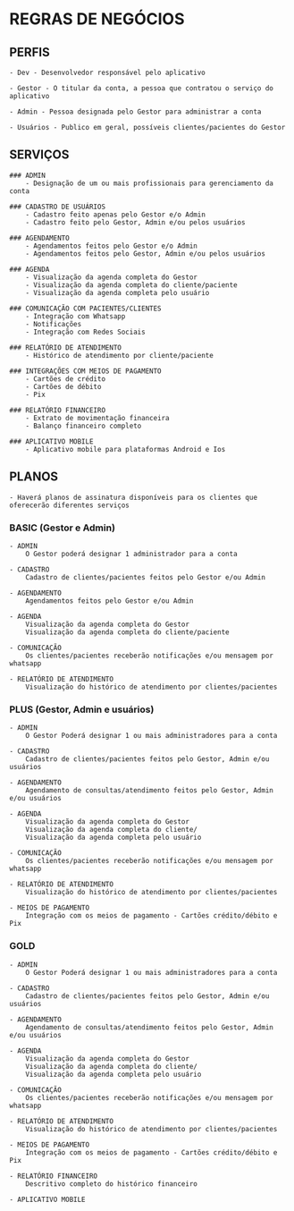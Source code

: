 # REGRAS DE NEGÓCIOS

## PERFIS

    - Dev - Desenvolvedor responsável pelo aplicativo

    - Gestor - O titular da conta, a pessoa que contratou o serviço do aplicativo

    - Admin - Pessoa designada pelo Gestor para administrar a conta

    - Usuários - Publico em geral, possíveis clientes/pacientes do Gestor

## SERVIÇOS

    ### ADMIN
        - Designação de um ou mais profissionais para gerenciamento da conta

    ### CADASTRO DE USUÁRIOS
        - Cadastro feito apenas pelo Gestor e/o Admin
        - Cadastro feito pelo Gestor, Admin e/ou pelos usuários

    ### AGENDAMENTO
        - Agendamentos feitos pelo Gestor e/o Admin
        - Agendamentos feitos pelo Gestor, Admin e/ou pelos usuários

    ### AGENDA
        - Visualização da agenda completa do Gestor
        - Visualização da agenda completa do cliente/paciente
        - Visualização da agenda completa pelo usuário

    ### COMUNICAÇÃO COM PACIENTES/CLIENTES
        - Integração com Whatsapp
        - Notificações
        - Integração com Redes Sociais

    ### RELATÓRIO DE ATENDIMENTO
        - Histórico de atendimento por cliente/paciente

    ### INTEGRAÇÕES COM MEIOS DE PAGAMENTO
        - Cartões de crédito
        - Cartões de débito
        - Pix

    ### RELATÓRIO FINANCEIRO
        - Extrato de movimentação financeira
        - Balanço financeiro completo

    ### APLICATIVO MOBILE
        - Aplicativo mobile para plataformas Android e Ios

## PLANOS

    - Haverá planos de assinatura disponíveis para os clientes que oferecerão diferentes serviços

### BASIC (Gestor e Admin)

    - ADMIN
        O Gestor poderá designar 1 administrador para a conta

    - CADASTRO
        Cadastro de clientes/pacientes feitos pelo Gestor e/ou Admin

    - AGENDAMENTO
        Agendamentos feitos pelo Gestor e/ou Admin

    - AGENDA
        Visualização da agenda completa do Gestor
        Visualização da agenda completa do cliente/paciente

    - COMUNICAÇÃO
        Os clientes/pacientes receberão notificações e/ou mensagem por whatsapp

    - RELATÓRIO DE ATENDIMENTO
        Visualização do histórico de atendimento por clientes/pacientes

### PLUS (Gestor, Admin e usuários)

    - ADMIN
        O Gestor Poderá designar 1 ou mais administradores para a conta

    - CADASTRO
        Cadastro de clientes/pacientes feitos pelo Gestor, Admin e/ou usuários

    - AGENDAMENTO
        Agendamento de consultas/atendimento feitos pelo Gestor, Admin e/ou usuários

    - AGENDA
        Visualização da agenda completa do Gestor
        Visualização da agenda completa do cliente/
        Visualização da agenda completa pelo usuário

    - COMUNICAÇÃO
        Os clientes/pacientes receberão notificações e/ou mensagem por whatsapp

    - RELATÓRIO DE ATENDIMENTO
        Visualização do histórico de atendimento por clientes/pacientes

    - MEIOS DE PAGAMENTO
        Integração com os meios de pagamento - Cartões crédito/débito e Pix

### GOLD

    - ADMIN
        O Gestor Poderá designar 1 ou mais administradores para a conta

    - CADASTRO
        Cadastro de clientes/pacientes feitos pelo Gestor, Admin e/ou usuários

    - AGENDAMENTO
        Agendamento de consultas/atendimento feitos pelo Gestor, Admin e/ou usuários

    - AGENDA
        Visualização da agenda completa do Gestor
        Visualização da agenda completa do cliente/
        Visualização da agenda completa pelo usuário

    - COMUNICAÇÃO
        Os clientes/pacientes receberão notificações e/ou mensagem por whatsapp

    - RELATÓRIO DE ATENDIMENTO
        Visualização do histórico de atendimento por clientes/pacientes

    - MEIOS DE PAGAMENTO
        Integração com os meios de pagamento - Cartões crédito/débito e Pix

    - RELATÓRIO FINANCEIRO
        Descritivo completo do histórico financeiro

    - APLICATIVO MOBILE
